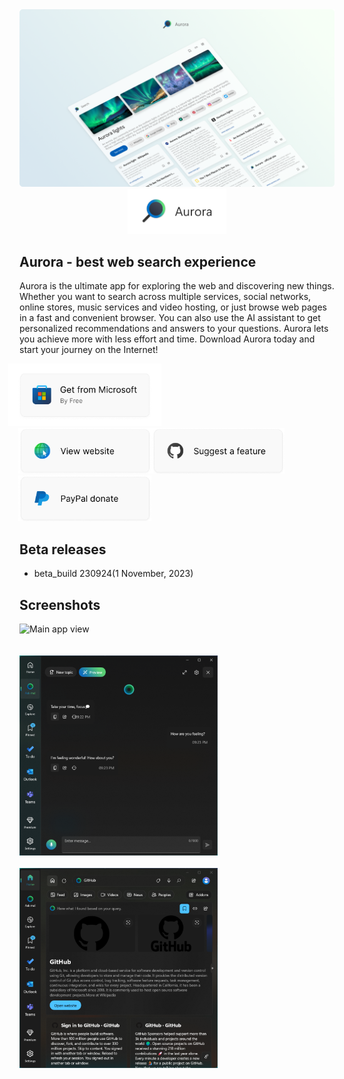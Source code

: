 <img src="Web\assets\github-hero-art.png" />
<div style="text-align: center;">
    <picture>
        <source media="(prefers-color-scheme: dark)" srcset="Web\assets\branding-logo-dark.png">
        <img height="73px" alt="View website" src="Web\assets\branding-logo.png">
    </picture>
</div>

## Aurora - best web search experience

Aurora is the ultimate app for exploring the web and discovering new things. Whether you want to search across multiple services, social networks, online stores, music services and video hosting, or just browse web pages in a fast and convenient browser. You can also use the AI assistant to get personalized recommendations and answers to your questions. Aurora lets you achieve more with less effort and time. Download Aurora today and start your journey on the Internet!

<div style="display: table; position: relative; left: -18px; width: 100%;">
    <a href="https://apps.microsoft.com/detail/9MXZLDLCTFWL" style="display: inline-block; padding: 0px;">
        <picture>
            <source media="(prefers-color-scheme: dark)" srcset="Web\assets\github\ms-store-get-dark.png" />
            <img height="100px" alt="Get from Microsoft Store" src="Web\assets\github\ms-store-get-light.png" style="object-fit: contain;" />
        </picture>
    </a>
    <br />
    <a href="Web\index.html" style="display: inline-block; padding: 0px; position: relative; left: 16px; margin: 0px;">
        <picture>
            <source media="(prefers-color-scheme: dark)" srcset="Web\assets\github\view-website-dark.png">
            <img height="73px" alt="View website" src="Web\assets\github\view-website-light.png">
        </picture>
    </a>
    <a href="https://github.com/DmitryBorodiy/Aurora/issues/new" style="display: inline-block; padding: 0px; position: relative; left: 16px; margin: 0px;">
        <picture>
            <source media="(prefers-color-scheme: dark)" srcset="Web\assets\github\suggest-feature-dark.png">
            <img height="73px" alt="Suggest a feature" src="Web\assets\github\suggest-feature-light.png">
        </picture>
    </a>
    <a href="https://github.com/DmitryBorodiy/Aurora/issues/new" style="display: inline-block; padding: 0px; position: relative; left: 16px; margin: 0px;">
        <picture>
            <source media="(prefers-color-scheme: dark)" srcset="Web\assets\github\paypal-donate-dark.png">
            <img height="73px" alt="Donate with PayPal" src="Web\assets\github\paypal-donate-light.png">
        </picture>
    </a>
</div>

## Beta releases

- beta_build 230924(1 November, 2023)

## Screenshots

<picture>
    <source media="(prefers-color-scheme: dark)" srcset="Web\assets\app-main-view-dark.png">
    <img height="320px" alt="Main app view" src="Web\assets\github\app-main-view-light.png">
</picture><br />
<br />
<br />
<img height="320px" src="Web\assets\github\screen0.png" /><br />
<br />
<img height="320px" src="Web\assets\github\screen1.png" />